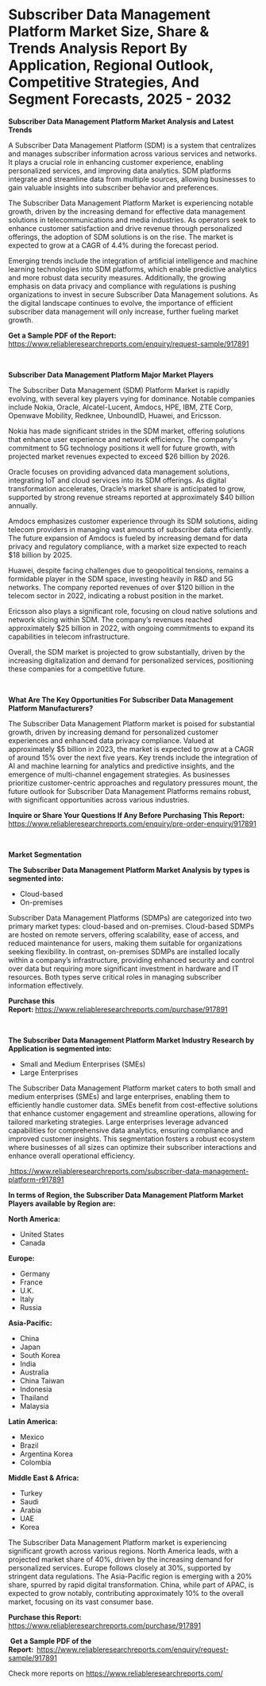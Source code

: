 <p><h1>Subscriber Data Management Platform Market Size, Share & Trends Analysis Report By Application, Regional Outlook, Competitive Strategies, And Segment Forecasts, 2025 - 2032</h1></p><p><strong>Subscriber Data Management Platform Market Analysis and Latest Trends</strong></p>
<p><p>A Subscriber Data Management Platform (SDM) is a system that centralizes and manages subscriber information across various services and networks. It plays a crucial role in enhancing customer experience, enabling personalized services, and improving data analytics. SDM platforms integrate and streamline data from multiple sources, allowing businesses to gain valuable insights into subscriber behavior and preferences.</p><p>The Subscriber Data Management Platform Market is experiencing notable growth, driven by the increasing demand for effective data management solutions in telecommunications and media industries. As operators seek to enhance customer satisfaction and drive revenue through personalized offerings, the adoption of SDM solutions is on the rise. The market is expected to grow at a CAGR of 4.4% during the forecast period. </p><p>Emerging trends include the integration of artificial intelligence and machine learning technologies into SDM platforms, which enable predictive analytics and more robust data security measures. Additionally, the growing emphasis on data privacy and compliance with regulations is pushing organizations to invest in secure Subscriber Data Management solutions. As the digital landscape continues to evolve, the importance of efficient subscriber data management will only increase, further fueling market growth.</p></p>
<p><strong>Get a Sample PDF of the Report:&nbsp;</strong> <a href="https://www.reliableresearchreports.com/enquiry/request-sample/917891?utm_campaign=3054&utm_medium=2&utm_source=Github&utm_content=ia&utm_term=07032025&utm_id=subscriber-data-management-platform">https://www.reliableresearchreports.com/enquiry/request-sample/917891</a></p>
<p>&nbsp;</p>
<p><strong>Subscriber Data Management Platform Major Market Players</strong></p>
<p><p>The Subscriber Data Management (SDM) Platform Market is rapidly evolving, with several key players vying for dominance. Notable companies include Nokia, Oracle, Alcatel-Lucent, Amdocs, HPE, IBM, ZTE Corp, Openwave Mobility, Redknee, UnboundID, Huawei, and Ericsson.</p><p>Nokia has made significant strides in the SDM market, offering solutions that enhance user experience and network efficiency. The company's commitment to 5G technology positions it well for future growth, with projected market revenues expected to exceed $26 billion by 2026. </p><p>Oracle focuses on providing advanced data management solutions, integrating IoT and cloud services into its SDM offerings. As digital transformation accelerates, Oracle’s market share is anticipated to grow, supported by strong revenue streams reported at approximately $40 billion annually.</p><p>Amdocs emphasizes customer experience through its SDM solutions, aiding telecom providers in managing vast amounts of subscriber data efficiently. The future expansion of Amdocs is fueled by increasing demand for data privacy and regulatory compliance, with a market size expected to reach $18 billion by 2025.</p><p>Huawei, despite facing challenges due to geopolitical tensions, remains a formidable player in the SDM space, investing heavily in R&D and 5G networks. The company reported revenues of over $120 billion in the telecom sector in 2022, indicating a robust position in the market.</p><p>Ericsson also plays a significant role, focusing on cloud native solutions and network slicing within SDM. The company’s revenues reached approximately $25 billion in 2022, with ongoing commitments to expand its capabilities in telecom infrastructure.</p><p>Overall, the SDM market is projected to grow substantially, driven by the increasing digitalization and demand for personalized services, positioning these companies for a competitive future.</p></p>
<p>&nbsp;</p>
<p><strong>What Are The Key Opportunities For Subscriber Data Management Platform Manufacturers?</strong></p>
<p><p>The Subscriber Data Management Platform market is poised for substantial growth, driven by increasing demand for personalized customer experiences and enhanced data privacy compliance. Valued at approximately $5 billion in 2023, the market is expected to grow at a CAGR of around 15% over the next five years. Key trends include the integration of AI and machine learning for analytics and predictive insights, and the emergence of multi-channel engagement strategies. As businesses prioritize customer-centric approaches and regulatory pressures mount, the future outlook for Subscriber Data Management Platforms remains robust, with significant opportunities across various industries.</p></p>
<p><strong>Inquire or Share Your Questions If Any Before Purchasing This Report:</strong> <a href="https://www.reliableresearchreports.com/enquiry/pre-order-enquiry/917891?utm_campaign=3054&utm_medium=2&utm_source=Github&utm_content=ia&utm_term=07032025&utm_id=subscriber-data-management-platform">https://www.reliableresearchreports.com/enquiry/pre-order-enquiry/917891</a></p>
<p>&nbsp;</p>
<p><strong>Market Segmentation</strong></p>
<p><strong>The Subscriber Data Management Platform Market Analysis by types is segmented into:</strong></p>
<p><ul><li>Cloud-based</li><li>On-premises</li></ul></p>
<p><p>Subscriber Data Management Platforms (SDMPs) are categorized into two primary market types: cloud-based and on-premises. Cloud-based SDMPs are hosted on remote servers, offering scalability, ease of access, and reduced maintenance for users, making them suitable for organizations seeking flexibility. In contrast, on-premises SDMPs are installed locally within a company’s infrastructure, providing enhanced security and control over data but requiring more significant investment in hardware and IT resources. Both types serve critical roles in managing subscriber information effectively.</p></p>
<p><strong>Purchase this Report:&nbsp;</strong><a href="https://www.reliableresearchreports.com/purchase/917891?utm_campaign=3054&utm_medium=2&utm_source=Github&utm_content=ia&utm_term=07032025&utm_id=subscriber-data-management-platform">https://www.reliableresearchreports.com/purchase/917891</a></p>
<p>&nbsp;</p>
<p><strong>The Subscriber Data Management Platform Market Industry Research by Application is segmented into:</strong></p>
<p><ul><li>Small and Medium Enterprises (SMEs)</li><li>Large Enterprises</li></ul></p>
<p><p>The Subscriber Data Management Platform market caters to both small and medium enterprises (SMEs) and large enterprises, enabling them to efficiently handle customer data. SMEs benefit from cost-effective solutions that enhance customer engagement and streamline operations, allowing for tailored marketing strategies. Large enterprises leverage advanced capabilities for comprehensive data analytics, ensuring compliance and improved customer insights. This segmentation fosters a robust ecosystem where businesses of all sizes can optimize their subscriber interactions and enhance overall operational efficiency.</p></p>
<p><a href="https://www.reliableresearchreports.com/subscriber-data-management-platform-r917891?utm_campaign=3054&utm_medium=2&utm_source=Github&utm_content=ia&utm_term=07032025&utm_id=subscriber-data-management-platform">&nbsp;https://www.reliableresearchreports.com/subscriber-data-management-platform-r917891</a></p>
<p><strong>In terms of Region, the Subscriber Data Management Platform Market Players available by Region are:</strong></p>
<p>
    <p> <strong> North America: </strong>
        <ul>
            <li>United States</li>
            <li>Canada</li>
        </ul>
        </p> 
    <p> <strong> Europe: </strong>
        <ul>
            <li>Germany</li>
            <li>France</li>
            <li>U.K.</li>
            <li>Italy</li>
            <li>Russia</li>
        </ul>
        </p> 
    <p> <strong> Asia-Pacific: </strong>
        <ul>
            <li>China</li>
            <li>Japan</li>
            <li>South Korea</li>
            <li>India</li>
            <li>Australia</li>
            <li>China Taiwan</li>
            <li>Indonesia</li>
            <li>Thailand</li>
            <li>Malaysia</li>
        </ul>
        </p> 
    <p> <strong> Latin America: </strong>
        <ul>
            <li>Mexico</li>
            <li>Brazil</li>
            <li>Argentina Korea</li>
            <li>Colombia</li>
        </ul>
        </p> 
    <p> <strong> Middle East & Africa: </strong>
        <ul>
            <li>Turkey</li>
            <li>Saudi</li>
            <li>Arabia</li>
            <li>UAE</li>
            <li>Korea</li>
        </ul>
    </p>
    </p>
<p><p>The Subscriber Data Management Platform market is experiencing significant growth across various regions. North America leads, with a projected market share of 40%, driven by the increasing demand for personalized services. Europe follows closely at 30%, supported by stringent data regulations. The Asia-Pacific region is emerging with a 20% share, spurred by rapid digital transformation. China, while part of APAC, is expected to grow notably, contributing approximately 10% to the overall market, focusing on its vast consumer base.</p></p>
<p><strong>Purchase this Report: </strong><a href="https://www.reliableresearchreports.com/purchase/917891?utm_campaign=3054&utm_medium=2&utm_source=Github&utm_content=ia&utm_term=07032025&utm_id=subscriber-data-management-platform">https://www.reliableresearchreports.com/purchase/917891</a></p>
<p>&nbsp;<strong>Get a Sample PDF of the Report:&nbsp;&nbsp;</strong><a href="https://www.reliableresearchreports.com/enquiry/request-sample/917891?utm_campaign=3054&utm_medium=2&utm_source=Github&utm_content=ia&utm_term=07032025&utm_id=subscriber-data-management-platform">https://www.reliableresearchreports.com/enquiry/request-sample/917891</a></p>
<p><strong></strong></p>
<p>Check more reports on <a href="https://www.reliableresearchreports.com/?utm_campaign=3054&utm_medium=2&utm_source=Github&utm_content=ia&utm_term=07032025&utm_id=subscriber-data-management-platform">https://www.reliableresearchreports.com/</a></p>